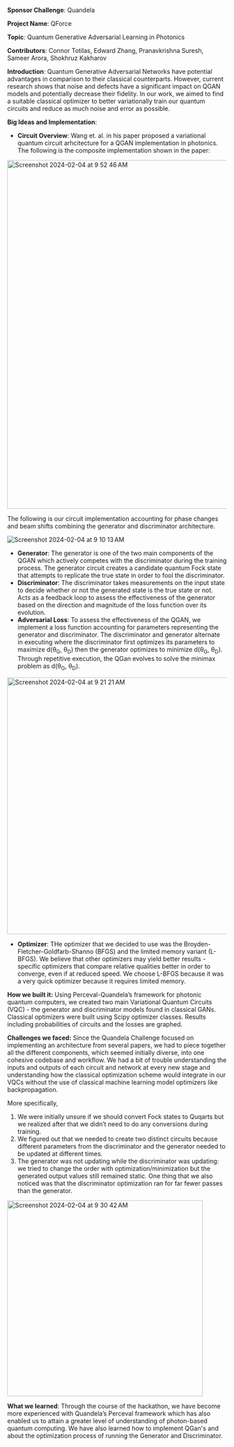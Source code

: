 **Sponsor Challenge**: Quandela

**Project Name**: QForce

**Topic**: Quantum Generative Adversarial Learning in Photonics
 
**Contributors**: Connor Totilas, Edward Zhang, Pranavkrishna Suresh, Sameer Arora, Shokhruz Kakharov

**Introduction**:
Quantum Generative Adversarial Networks have potential advantages in comparison to their classical counterparts. However, current research shows that noise and defects have a significant impact on QGAN models and potentially decrease their fidelity. In our work, we aimed to find a suitable classical optimizer to better variationally train our quantum circuits and reduce as much noise and error as possible.

**Big Ideas and Implementation**:
- **Circuit Overview**: Wang et. al. in his paper proposed a variational quantum circuit arhcitecture for a QGAN implementation in photonics. The following is the composite implementation shown in the paper:
<img width="800" alt="Screenshot 2024-02-04 at 9 52 46 AM" src="https://github.com/pranavkrishnasuresh/Photonic-Quantum-GAN/assets/85195581/31865952-054b-4e45-b87e-5b01c60211e8">

  The following is our circuit implementation accounting for phase changes and beam shifts combining the generator and discriminator architecture.
  
  ![Screenshot 2024-02-04 at 9 10 13 AM](https://github.com/pranavkrishnasuresh/Photonic-Quantum-GAN/assets/85195581/0d740ef9-4c13-435a-b465-4f74c8dec7a5)

- **Generator**: The generator is one of the two main components of the QGAN which actively competes with the discriminator during the training process. 
The generator circuit creates a candidate quantum Fock state that attempts to replicate the true state in order to fool the discriminator.
- **Discriminator**:
The discriminator takes measurements on the input state to decide whether or not the generated state is the true state or not.
Acts as a feedback loop to assess the effectiveness of the generator based on the direction and magnitude of the loss function over its evolution.
- **Adversarial Loss**:
To assess the effectiveness of the QGAN, we implement a loss function accounting for parameters representing the generator and discriminator.
The discriminator and generator alternate in executing where the discriminator first optimizes its parameters to maximize d(θ<sub>G</sub>, θ<sub>D</sub>) then the generator optimizes to minimize d(θ<sub>G</sub>, θ<sub>D</sub>).
Through repetitive execution, the QGan evolves to solve the minimax problem as d(θ<sub>G</sub>, θ<sub>D</sub>).
<img width="589" alt="Screenshot 2024-02-04 at 9 21 21 AM" src="https://github.com/pranavkrishnasuresh/Photonic-Quantum-GAN/assets/85195581/1e2ee748-6d71-48a5-a1f7-18fd85039a05">

- **Optimizer**: 
THe optimizer that we decided to use was the Broyden-Fletcher-Goldfarb-Shanno (BFGS) and the limited memory variant (L-BFGS). We believe that other optimizers may yield better results - specific optimizers that compare relative qualities better in order to converge, even if at reduced speed. We choose L-BFGS because it was a very quick optimizer because it requires limited memory.

**How we built it:**
Using Perceval-Quandela’s framework for photonic quantum computers, we created two main Variational Quantum Circuits (VQC) - the generator and discriminator models found in classical GANs. Classical optimizers were built using Scipy optimizer classes. Results including probabilities of circuits and the losses are graphed.

**Challenges we faced:**
Since the Quandela Challenge focused on implementing an architecture from several papers, we had to piece together all the different components, which seemed initially diverse, into one cohesive codebase and workflow. We had a bit of trouble understanding the inputs and outputs of each circuit and network at every new stage and understanding how the classical optimization scheme would integrate in our VQCs without the use of classical machine learning model optimizers like backpropagation. 

More specifically, 
1. We were initially unsure if we should convert Fock states to Quqarts but we realized after that we didn’t need to do any conversions during training.
2. We figured out that we needed to create two distinct circuits because different parameters from the discriminator and the generator needed to be updated at different times.
3. The generator was not updating while the discriminator was updating: we tried to change the order with optimization/minimization but the generated output values still remained static. One thing that we also noticed was that the discriminator optimization ran for far fewer passes than the generator. 
<img width="449" alt="Screenshot 2024-02-04 at 9 30 42 AM" src="https://github.com/pranavkrishnasuresh/Photonic-Quantum-GAN/assets/85195581/98432d61-92fa-45f7-927f-e26d648ab847">

**What we learned**:
Through the course of the hackathon, we have become more experienced with Quandela’s Perceval framework which has also enabled us to attain a greater level of understanding of photon-based quantum computing. We have also learned how to implement QGan's and about the optimization process of running the Generator and Discriminator.

